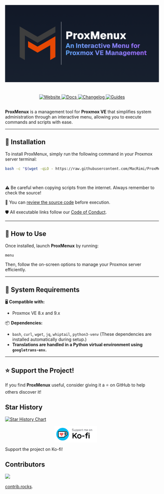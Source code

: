 <div align="center">
    <img src="https://github.com/MacRimi/ProxMenux/blob/main/images/main.png" 
         alt="ProxMenux Logo" 
         style="max-width: 100%; height: auto;" >
        
</div>

<br />

<div align="center" style="margin-top: 20px;">
    <a href="https://macrimi.github.io/ProxMenux/" target="_blank">
        <img src="https://img.shields.io/badge/Website-%23E64804?style=for-the-badge&logo=World-Wide-Web&logoColor=white" alt="Website" />
    </a>
    <a href="https://macrimi.github.io/ProxMenux/docs/introduction" target="_blank">
        <img src="https://img.shields.io/badge/Docs-%232A3A5D?style=for-the-badge&logo=read-the-docs&logoColor=white" alt="Docs" />
    </a>
    <a href="https://macrimi.github.io/ProxMenux/changelog" target="_blank">
        <img src="https://img.shields.io/badge/Changelog-%232A3A5D?style=for-the-badge&logo=git&logoColor=white" alt="Changelog" />
    </a>
    <a href="https://macrimi.github.io/ProxMenux/guides" target="_blank">
        <img src="https://img.shields.io/badge/Guides-%232A3A5D?style=for-the-badge&logo=bookstack&logoColor=white" alt="Guides" />
    </a>
</div>


<br />


**ProxMenux** is a management tool for **Proxmox VE** that simplifies system administration through an interactive menu, allowing you to execute commands and scripts with ease.

---

## 📌 Installation
To install ProxMenux, simply run the following command in your Proxmox server terminal:

```bash
bash -c "$(wget -qLO - https://raw.githubusercontent.com/MacRimi/ProxMenux/main/install_proxmenux.sh)"
```

<br>

⚠️ Be careful when copying scripts from the internet. Always remember to check the source!

📄 You can [review the source code](https://github.com/MacRimi/ProxMenux/blob/main/install_proxmenux.sh) before execution.

🛡️ All executable links follow our [Code of Conduct](https://github.com/MacRimi/ProxMenux?tab=coc-ov-file#-2-security--code-responsibility).

---

## 📌 How to Use
Once installed, launch **ProxMenux** by running:

```bash
menu
```
Then, follow the on-screen options to manage your Proxmox server efficiently.

---

## 📌 System Requirements
🖥 **Compatible with:**
- Proxmox VE 8.x and 9.x

📦 **Dependencies:**
- `bash`, `curl`, `wget`, `jq`, `whiptail`, `python3-venv` (These dependencies are installed automatically during setup.)
- **Translations are handled in a Python virtual environment using `googletrans-env`.**

---

## ⭐ Support the Project!
If you find **ProxMenux** useful, consider giving it a ⭐ on GitHub to help others discover it!


## Star History

[![Star History Chart](https://api.star-history.com/svg?repos=MacRimi/ProxMenux&type=Date)](https://www.star-history.com/#MacRimi/ProxMenux&Date)


<div style="display: flex; justify-content: center; align-items: center;">
  <a href="https://ko-fi.com/G2G313ECAN" target="_blank" style="display: flex; align-items: center; text-decoration: none;">
    <img src="https://raw.githubusercontent.com/MacRimi/HWEncoderX/main/images/kofi.png" alt="Support me on Ko-fi" style="width:140px; margin-right:40px;"/>
  </a>
</div>

Support the project on Ko-fi!

## Contributors
<a href="https://github.com/MacRimi/ProxMenux/graphs/contributors">
  <img src="https://contrib.rocks/image?repo=MacRimi/ProxMenux" />
</a>

[contrib.rocks](https://contrib.rocks).

